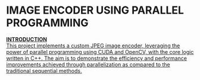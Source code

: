 # IMAGE ENCODER USING PARALLEL PROGRAMMING
<u>__INTRODUCTION__<u><br>
This project implements a custom JPEG image encoder, leveraging the power of parallel programming
using CUDA and OpenCV, with the core logic written in C++. The aim is to demonstrate the efficiency
and performance improvements achieved through parallelization as compared to the traditional sequential methods. 
